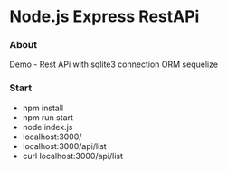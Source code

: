 
# Node.js Express RestAPi

### About
Demo - Rest APi with sqlite3 connection ORM sequelize

### Start
- npm install
- npm run start
- node index.js
- localhost:3000/
- localhost:3000/api/list
- curl localhost:3000/api/list
